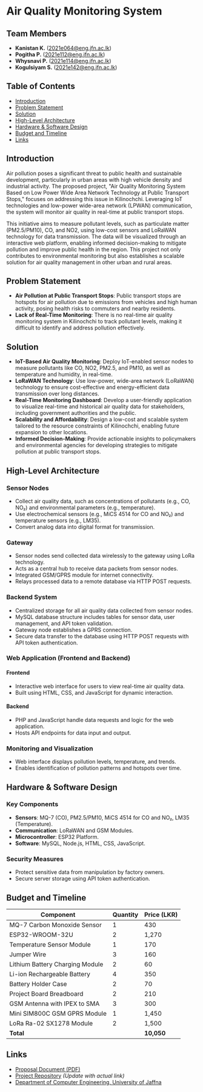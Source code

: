 # Air Quality Monitoring System

## Team Members
- **Kanistan K.** (2021e064@eng.jfn.ac.lk)
- **Pogitha P.** (2021e112@eng.jfn.ac.lk)
- **Whysnavi P.** (2021e114@eng.jfn.ac.lk)
- **Kogulsiyam S.** (2021e142@eng.jfn.ac.lk)

## Table of Contents
- [Introduction](#introduction)
- [Problem Statement](#problem-statement)
- [Solution](#solution)
- [High-Level Architecture](#high-level-architecture)
- [Hardware & Software Design](#hardware--software-design)
- [Budget and Timeline](#budget-and-timeline)
- [Links](#links)

## Introduction
Air pollution poses a significant threat to public health and sustainable development, particularly in urban areas with high vehicle density and industrial activity. The proposed project, "Air Quality Monitoring System Based on Low Power Wide Area Network Technology at Public Transport Stops," focuses on addressing this issue in Kilinochchi. Leveraging IoT technologies and low-power wide-area network (LPWAN) communication, the system will monitor air quality in real-time at public transport stops.

This initiative aims to measure pollutant levels, such as particulate matter (PM2.5/PM10), CO, and NO2, using low-cost sensors and LoRaWAN technology for data transmission. The data will be visualized through an interactive web platform, enabling informed decision-making to mitigate pollution and improve public health in the region. This project not only contributes to environmental monitoring but also establishes a scalable solution for air quality management in other urban and rural areas.

## Problem Statement
- **Air Pollution at Public Transport Stops**: Public transport stops are hotspots for air pollution due to emissions from vehicles and high human activity, posing health risks to commuters and nearby residents.
- **Lack of Real-Time Monitoring**: There is no real-time air quality monitoring system in Kilinochchi to track pollutant levels, making it difficult to identify and address pollution effectively.

## Solution
- **IoT-Based Air Quality Monitoring**: Deploy IoT-enabled sensor nodes to measure pollutants like CO, NO2, PM2.5, and PM10, as well as temperature and humidity, in real-time.
- **LoRaWAN Technology**: Use low-power, wide-area network (LoRaWAN) technology to ensure cost-effective and energy-efficient data transmission over long distances.
- **Real-Time Monitoring Dashboard**: Develop a user-friendly application to visualize real-time and historical air quality data for stakeholders, including government authorities and the public.
- **Scalability and Affordability**: Design a low-cost and scalable system tailored to the resource constraints of Kilinochchi, enabling future expansion to other locations.
- **Informed Decision-Making**: Provide actionable insights to policymakers and environmental agencies for developing strategies to mitigate pollution at public transport stops.

## High-Level Architecture
### Sensor Nodes
- Collect air quality data, such as concentrations of pollutants (e.g., CO, NO₂) and environmental parameters (e.g., temperature).
- Use electrochemical sensors (e.g., MiCS 4514 for CO and NO₂) and temperature sensors (e.g., LM35).
- Convert analog data into digital format for transmission.

### Gateway
- Sensor nodes send collected data wirelessly to the gateway using LoRa technology.
- Acts as a central hub to receive data packets from sensor nodes.
- Integrated GSM/GPRS module for internet connectivity.
- Relays processed data to a remote database via HTTP POST requests.

### Backend System
- Centralized storage for all air quality data collected from sensor nodes.
- MySQL database structure includes tables for sensor data, user management, and API token validation.
- Gateway node establishes a GPRS connection.
- Secure data transfer to the database using HTTP POST requests with API token authentication.

### Web Application (Frontend and Backend)
#### Frontend
- Interactive web interface for users to view real-time air quality data.
- Built using HTML, CSS, and JavaScript for dynamic interaction.

#### Backend
- PHP and JavaScript handle data requests and logic for the web application.
- Hosts API endpoints for data input and output.

### Monitoring and Visualization
- Web interface displays pollution levels, temperature, and trends.
- Enables identification of pollution patterns and hotspots over time.

## Hardware & Software Design
### Key Components
- **Sensors**: MQ-7 (CO), PM2.5/PM10, MiCS 4514 for CO and NO₂, LM35 (Temperature).
- **Communication**: LoRaWAN and GSM Modules.
- **Microcontroller**: ESP32 Platform.
- **Software**: MySQL, Node.js, HTML, CSS, JavaScript.

### Security Measures
- Protect sensitive data from manipulation by factory owners.
- Secure server storage using API token authentication.

## Budget and Timeline
| Component                       | Quantity | Price (LKR) |
|---------------------------------|----------|-------------|
| MQ-7 Carbon Monoxide Sensor    | 1        | 430         |
| ESP32-WROOM-32U                | 2        | 1,270       |
| Temperature Sensor Module       | 1        | 170         |
| Jumper Wire                     | 3        | 160         |
| Lithium Battery Charging Module | 2        | 60          |
| Li-ion Rechargeable Battery     | 4        | 350         |
| Battery Holder Case             | 2        | 70          |
| Project Board Breadboard        | 2        | 210         |
| GSM Antenna with IPEX to SMA    | 3        | 300         |
| Mini SIM800C GSM GPRS Module    | 1        | 1,450       |
| LoRa Ra-02 SX1278 Module        | 2        | 1,500       |
| **Total**                       |          | **10,050**  |

## Links
- [Proposal Document (PDF)](path/to/proposal.pdf)
- [Project Repository](#) *(Update with actual link)*
- [Department of Computer Engineering, University of Jaffna](#)
